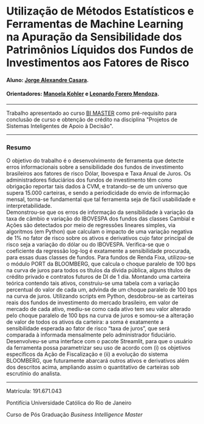 # Utilização de Métodos Estatísticos e Ferramentas de Machine Learning na Apuração da Sensibilidade dos Patrimônios Líquidos dos Fundos de Investimentos aos Fatores de Risco

#### Aluno: [Jorge Alexandre Casara](https://github.com/sandwalker66).
#### Orientadores: [Manoela Kohler](https://github.com/manoelakohler) e [Leonardo Forero Mendoza](https://github.com/leofome8).

---

Trabalho apresentado ao curso [BI MASTER](https://ica.puc-rio.ai/bi-master) como pré-requisito para conclusão de curso e obtenção de crédito na disciplina "Projetos de Sistemas Inteligentes de Apoio à Decisão".

---

### Resumo


O objetivo do trabalho é o desenvolvimento de ferramenta que detecte erros informacionais sobre a sensibilidade dos fundos de investimento brasileiros aos fatores de risco Dólar, Ibovespa e Taxa Anual de Juros. Os administradores fiduciários dos fundos de investimento têm como obrigação reportar tais dados à CVM, e tratando-se de um universo que supera 15.000 carteiras, e sendo a periodicidade do envio de informação mensal, torna-se fundamental que tal ferramenta seja de fácil usabilidade e interpretabilidade.  
Demonstrou-se que os erros de informação da sensibilidade à variação da taxa de câmbio e variação do IBOVESPA dos fundos das classes Cambial e Ações são detectados por meio de regressões lineares simples, via algoritmos (em Python) que calculam o impacto de uma variação negativa de 1% no fator de risco sobre os ativos e derivativos cujo fator principal de risco seja a variação do dólar ou do IBOVESPA. Verifica-se que o coeficiente da regressão log-log é exatamente a sensibilidade procurada, para essas duas classes de fundos.
Para fundos de Renda Fixa, utilizou-se o módulo PORT da BLOOMBERG, que calcula o choque paralelo de 100 bps na curva de juros para todos os títulos da dívida pública, alguns títulos de crédito privado e contratos futuros de DI de 1 dia. Montando uma carteira teórica contendo tais ativos, construiu-se uma tabela com a variação percentual do valor de cada um, advinda de um choque paralelo de 100 bps na curva de juros. Utilizando scripts em Python, desdobrou-se as carteiras reais dos fundos de investimento do mercado brasileiro, em valor de mercado de cada ativo, mediu-se como cada ativo tem seu valor alterado pelo choque paralelo de 100 bps na curva de juros e somou-se a alteração de valor de todos os ativos da carteira: a soma é exatamente a sensibilidade esperada ao fator de risco “taxa de juros”, que será comparada à informada mensalmente pelo administrador fiduciário.
Desenvolveu-se uma interface com o pacote Streamlit, para que o usuário da ferramenta possa parametrizar seu uso de acordo com (i) os objetivos específicos da Ação de Fiscalização e (ii) a evolução do sistema BLOOMBERG, que futuramente abarcará outros ativos e derivativos além dos descritos acima, ampliando assim o quantitativo de carteiras sob escrutínio do analista. 

---

Matrícula: 191.671.043

Pontifícia Universidade Católica do Rio de Janeiro

Curso de Pós Graduação *Business Intelligence Master*
